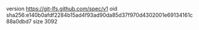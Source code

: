 version https://git-lfs.github.com/spec/v1
oid sha256:e140b0afdf2284b15ad4f93ad90da85d37f970d4302001e69134161c88a0dbd7
size 3092
